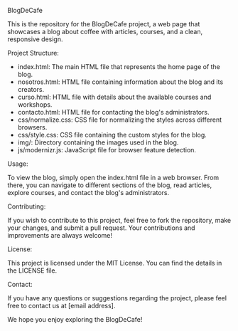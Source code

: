 BlogDeCafe

This is the repository for the BlogDeCafe project, a web page that showcases a blog about coffee with articles, courses, and a clean, responsive design.

Project Structure:

- index.html: The main HTML file that represents the home page of the blog.
- nosotros.html: HTML file containing information about the blog and its creators.
- curso.html: HTML file with details about the available courses and workshops.
- contacto.html: HTML file for contacting the blog's administrators.
- css/normalize.css: CSS file for normalizing the styles across different browsers.
- css/style.css: CSS file containing the custom styles for the blog.
- img/: Directory containing the images used in the blog.
- js/modernizr.js: JavaScript file for browser feature detection.

Usage:

To view the blog, simply open the index.html file in a web browser. From there, you can navigate to different sections of the blog, read articles, explore courses, and contact the blog's administrators.

Contributing:

If you wish to contribute to this project, feel free to fork the repository, make your changes, and submit a pull request. Your contributions and improvements are always welcome!

License:

This project is licensed under the MIT License. You can find the details in the LICENSE file.

Contact:

If you have any questions or suggestions regarding the project, please feel free to contact us at [email address].

We hope you enjoy exploring the BlogDeCafe!


